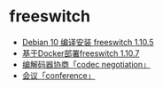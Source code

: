 # freeswitch
* [Debian 10 编译安装 freeswitch 1.10.5](debian_10_freeswitch.1.10.5.md)
* [基于Docker部署freeswitch 1.10.7](docker_freeswitch.1.10.7.md)
* [编解码器协商「codec negotiation」](codec_negotiation.md)
* [会议「conference」](conference.md)
